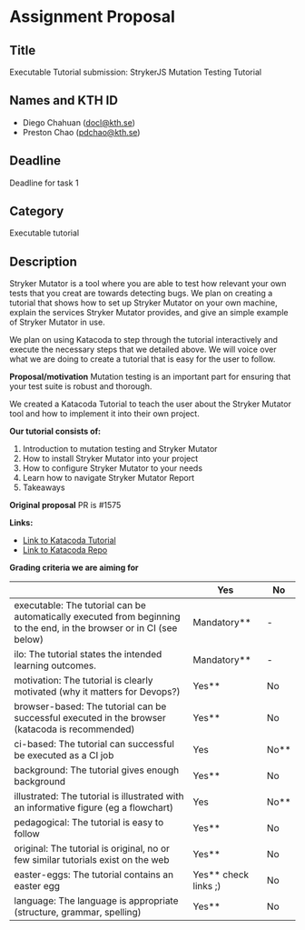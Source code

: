 # Assignment Proposal

## Title

Executable Tutorial submission: StrykerJS Mutation Testing Tutorial

## Names and KTH ID

- Diego Chahuan (docl@kth.se)
- Preston Chao (pdchao@kth.se)

## Deadline

Deadline for task 1


## Category

Executable tutorial

## Description

Stryker Mutator is a tool where you are able to test how relevant your own tests that you creat are towards detecting bugs. We plan on creating a tutorial that shows how to set up Stryker Mutator on your own machine, explain the services Stryker Mutator provides, and give an simple example of Stryker Mutator in use.

We plan on using Katacoda to step through the tutorial interactively and execute the necessary steps that we detailed above. We will voice over what we are doing to create a tutorial that is easy for the user to follow. 

<strong>Proposal/motivation</strong>
Mutation testing is an important part for ensuring that your test suite is robust and thorough.

We created a Katacoda Tutorial to teach the user about the Stryker Mutator tool and how to implement it into their own project. 

<strong>Our tutorial consists of:</strong>

<ol>
 <li>Introduction to mutation testing and Stryker Mutator</li>
 <li>How to install Stryker Mutator into your project</li>
 <li>How to configure Stryker Mutator to your needs</li>
 <li>Learn how to navigate Stryker Mutator Report</li>
 <li>Takeaways</li>
</ol>


<strong>Original proposal</strong> PR is #1575


<strong>Links:</strong>
* [Link to Katacoda Tutorial](https://www.katacoda.com/diego-chahuan/scenarios/mutator)
* [Link to Katacoda Repo](https://github.com/dchahuan/katacoda-scenarios)

<strong>Grading criteria we are aiming for</strong>

|                                             | Yes | No | 
|-------------------------------------------- | ----|----|
|executable: The tutorial can be automatically executed from beginning to the end, in the browser or in CI (see below) | Mandatory** | - | 
|ilo: The tutorial states the intended learning outcomes. | Mandatory** | - | 
|motivation: The tutorial is clearly motivated (why it matters for Devops?) | Yes** | No | 
|browser-based: The tutorial can be successful executed in the browser (katacoda is recommended) | Yes** | No | 
|ci-based: The tutorial can successful be executed as a CI job | Yes | No** | 
|background: The tutorial gives enough background | Yes** | No | 
|illustrated: The tutorial is illustrated with an informative figure (eg a flowchart) | Yes | No** | 
|pedagogical: The tutorial is easy to follow  | Yes** | No | 
|original: The tutorial is original, no or few similar tutorials exist on the web | Yes** | No |
|easter-eggs: The tutorial contains an easter egg | Yes** check links ;)| No |
|language: The language is appropriate (structure, grammar, spelling) | Yes** | No |